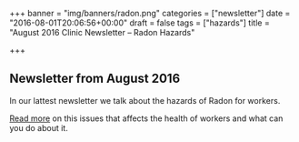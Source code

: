 +++
banner = "img/banners/radon.png"
categories = ["newsletter"]
date = "2016-08-01T20:06:56+00:00"
draft = false
tags = ["hazards"]
title = "August 2016 Clinic Newsletter – Radon Hazards"

+++
## Newsletter from August 2016
In our lattest newsletter we talk about the hazards of Radon for workers.

[Read more](https://s3.amazonaws.com/newsletter.workers-safety.ca/newsletters/2016+08/2016+08.+Vol.24++No.2+.pdf) on this issues that affects the health of workers and what can you do about it.